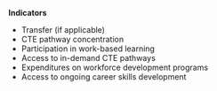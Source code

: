 **Indicators**
- Transfer (if applicable)
- CTE pathway concentration
- Participation in work-based learning
- Access to in-demand CTE pathways
- Expenditures on workforce development programs
- Access to ongoing career skills development
